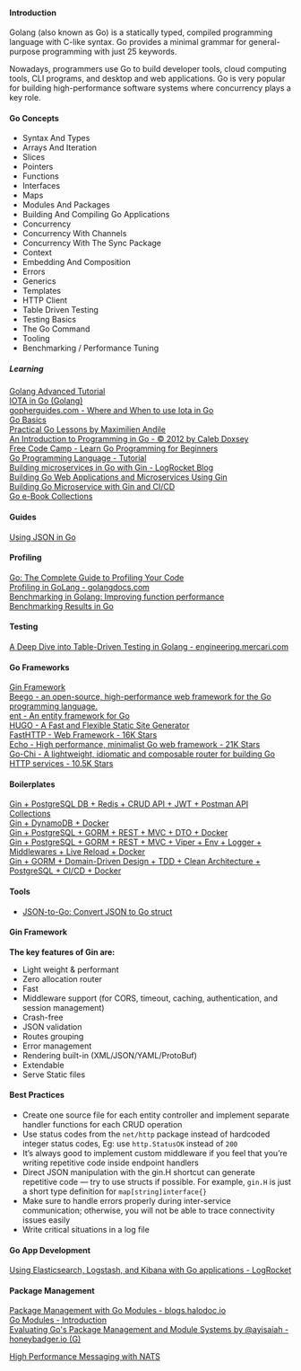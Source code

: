 #### Introduction
Golang (also known as Go) is a statically typed, compiled programming language with C-like syntax. Go provides a minimal grammar for general-purpose programming with just 25 keywords.

Nowadays, programmers use Go to build developer tools, cloud computing tools, CLI programs, and desktop and web applications. Go is very popular for building high-performance software systems where concurrency plays a key role.

#### Go Concepts
- Syntax And Types
- Arrays And Iteration
- Slices
- Pointers
- Functions
- Interfaces
- Maps
- Modules And Packages
- Building And Compiling Go Applications
- Concurrency
- Concurrency With Channels
- Concurrency With The Sync Package
- Context
- Embedding And Composition
- Errors
- Generics
- Templates
- HTTP Client
- Table Driven Testing
- Testing Basics
- The Go Command
- Tooling
- Benchmarking / Performance Tuning

##### Learning
[Golang Advanced Tutorial](https://golangbyexample.com/golang-comprehensive-tutorial/)  
[IOTA in Go (Golang)](https://golangbyexample.com/iota-in-golang/)  
[gopherguides.com - Where and When to use Iota in Go](https://www.gopherguides.com/articles/how-to-use-iota-in-golang)  
[Go Basics](https://www.howtocode.io/posts/go-basics-1-installing-go-on-a-mac)  
[Practical Go Lessons by Maximilien Andile](https://www.practical-go-lessons.com/)  
[An Introduction to Programming in Go - © 2012 by Caleb Doxsey](https://www.golang-book.com/books/intro)  
[Free Code Camp - Learn Go Programming for Beginners](https://www.youtube.com/watch?v=YS4e4q9oBaU)  
[Go Programming Language - Tutorial](https://www.golangprograms.com/go-language.html)  
[Building microservices in Go with Gin - LogRocket Blog](https://blog.logrocket.com/building-microservices-go-gin/)  
[Building Go Web Applications and Microservices Using Gin](https://chenyitian.gitbooks.io/gin-tutorials/content/gin/1.html)  
[Building Go Microservice with Gin and CI/CD](https://semaphoreci.com/community/tutorials/building-go-web-applications-and-microservices-using-gin)  
[Go e-Book Collections](https://edu.anarcho-copy.org/Programming%20Languages/Go/)  

#### Guides
[Using JSON in Go](https://blog.logrocket.com/using-json-go-guide/)  

#### Profiling
[Go: The Complete Guide to Profiling Your Code](https://hackernoon.com/go-the-complete-guide-to-profiling-your-code-h51r3waz)  
[Profiling in GoLang - golangdocs.com](https://golangdocs.com/profiling-in-golang)  
[Benchmarking in Golang: Improving function performance](https://blog.logrocket.com/benchmarking-golang-improve-function-performance/)  
[Benchmarking Results in Go](https://www.mikenewswanger.com/posts/2018/benchmarking-in-go/)  

#### Testing
[A Deep Dive into Table-Driven Testing in Golang - engineering.mercari.com](https://engineering.mercari.com/en/blog/entry/20211221-a-deep-dive-into-table-driven-testing-in-golang/)  

#### Go Frameworks
[Gin Framework](https://github.com/gin-gonic/gin)  
[Beego - an open-source, high-performance web framework for the Go programming language.](https://github.com/beego/beego)  
[ent - An entity framework for Go](https://entgo.io/)  
[HUGO - A Fast and Flexible Static Site Generator](https://github.com/gohugoio/hugo)  
[FastHTTP - Web Framework - 16K Stars](https://github.com/valyala/fasthttp)  
[Echo - High performance, minimalist Go web framework - 21K Stars](https://echo.labstack.com/)  
[Go-Chi - A lightweight, idiomatic and composable router for building Go HTTP services - 10.5K Stars](https://github.com/go-chi/chi)  

#### Boilerplates
[Gin + PostgreSQL DB + Redis + CRUD API + JWT + Postman API Collections](https://github.com/Massad/gin-boilerplate)  
[Gin + DynamoDB + Docker](https://github.com/vsouza/go-gin-boilerplate)  
[Gin + PostgreSQL + GORM + REST + MVC + DTO + Docker](https://github.com/daystram/go-gin-gorm-boilerplate)  
[Gin + PostgreSQL + GORM + REST + MVC + Viper + Env + Logger + Middlewares + Live Reload + Docker](https://github.com/akmamun/gin-boilerplate-examples)  
[Gin + GORM + Domain-Driven Design + TDD + Clean Architecture + PostgreSQL + CI/CD + Docker](https://github.com/resotto/goilerplate)  

#### Tools
- [JSON-to-Go: Convert JSON to Go struct](https://mholt.github.io/json-to-go/)  

#### Gin Framework

**The key features of Gin are:**

- Light weight & performant
- Zero allocation router
- Fast
- Middleware support (for CORS, timeout, caching, authentication, and session management)
- Crash-free
- JSON validation
- Routes grouping
- Error management
- Rendering built-in (XML/JSON/YAML/ProtoBuf)
- Extendable
- Serve Static files

#### Best Practices
- Create one source file for each entity controller and implement separate handler functions for each CRUD operation
- Use status codes from the `net/http` package instead of hardcoded integer status codes, Eg: use `http.StatusOK` instead of `200`
- It’s always good to implement custom middleware if you feel that you’re writing repetitive code inside endpoint handlers
- Direct JSON manipulation with the gin.H shortcut can generate repetitive code — try to use structs if possible. For example, `gin.H` is just a short type definition for `map[string]interface{}`
- Make sure to handle errors properly during inter-service communication; otherwise, you will not be able to trace connectivity issues easily
- Write critical situations in a log file

#### Go App Development
[Using Elasticsearch, Logstash, and Kibana with Go applications - LogRocket](https://blog.logrocket.com/using-elasticsearch-logstash-and-kibana-with-go-applications/) 

#### Package Management
[Package Management with Go Modules - blogs.halodoc.io](https://blogs.halodoc.io/go-modules-implementation/)  
[Go Modules - Introduction](https://golang.org/ref/mod#introduction)  
[Evaluating Go's Package Management and Module Systems by @ayisaiah - honeybadger.io (G)](https://www.honeybadger.io/blog/golang-go-package-management/)  


[High Performance Messaging with NATS](https://medium.com/@syedrizwan161/high-performance-messaging-with-nats-1c261fae3778)  
